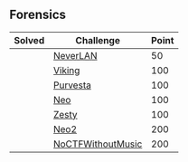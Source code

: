## Forensics

| Solved | Challenge | Point |
| ------ | --------- | ----- |
| | [NeverLAN](./NeverLAN.md) | 50 |
| | [Viking](./Viking.md) | 100 |
| | [Purvesta](./Purvesta.md) | 100 |
| | [Neo](./Neo.md) | 100 |
| | [Zesty](./Zesty.md) | 100 |
| | [Neo2](./Neo2.md) | 200 |
| | [NoCTFWithoutMusic](./NoCTFWithoutMusic.md) | 200 |